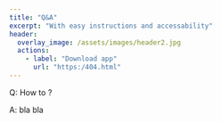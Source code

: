 ```yaml
---
title: "Q&A"
excerpt: "With easy instructions and accessability"
header:
  overlay_image: /assets/images/header2.jpg
  actions:
    - label: "Download app"
      url: "https:/404.html"
---
```


Q: How to ?

A: bla bla
